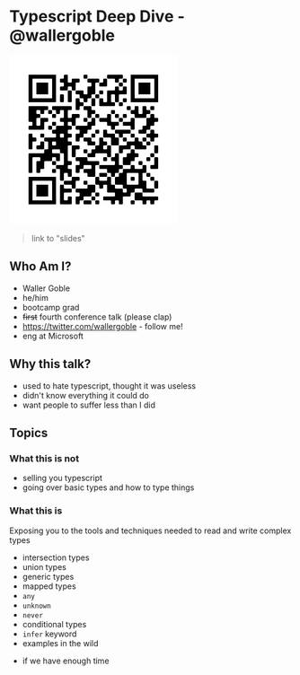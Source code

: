# Typescript Deep Dive - @wallergoble

<img src="../assets/frame.png">

> link to "slides"

## Who Am I?

- Waller Goble
- he/him
- bootcamp grad
- ~~first~~ fourth conference talk (please clap)
- https://twitter.com/wallergoble - follow me!
- eng at Microsoft


## Why this talk?

- used to hate typescript, thought it was useless
- didn't know everything it could do
- want people to suffer less than I did

## Topics

### What this is not

- selling you typescript
- going over basic types and how to type things

### What this is

Exposing you to the tools and techniques needed to read and write complex types

- intersection types
- union types
- generic types
- mapped types
- `any`
- `unknown`
- `never`
- conditional types
- `infer` keyword
- examples in the wild

* if we have enough time
